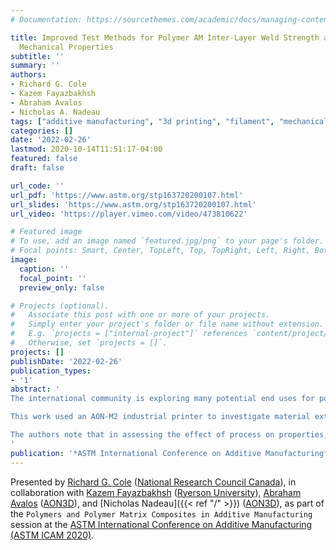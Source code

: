 ```yaml
---
# Documentation: https://sourcethemes.com/academic/docs/managing-content/

title: Improved Test Methods for Polymer AM Inter-Layer Weld Strength and Filament
  Mechanical Properties
subtitle: ''
summary: ''
authors:
- Richard G. Cole
- Kazem Fayazbakhsh
- Abraham Avalos
- Nicholas A. Nadeau
tags: ["additive manufacturing", "3d printing", "filament", "mechanical", "test methods","coupons", "", "layer", "method", "properties", "shear", "strength", ""]
categories: []
date: '2022-02-26'
lastmod: 2020-10-14T11:51:17-04:00
featured: false
draft: false

url_code: ''
url_pdf: 'https://www.astm.org/stp163720200107.html'
url_slides: 'https://www.astm.org/stp163720200107.html'
url_video: 'https://player.vimeo.com/video/473810622'

# Featured image
# To use, add an image named `featured.jpg/png` to your page's folder.
# Focal points: Smart, Center, TopLeft, Top, TopRight, Left, Right, BottomLeft, Bottom, BottomRight.
image:
  caption: ''
  focal_point: ''
  preview_only: false

# Projects (optional).
#   Associate this post with one or more of your projects.
#   Simply enter your project's folder or file name without extension.
#   E.g. `projects = ["internal-project"]` references `content/project/deep-learning/index.md`.
#   Otherwise, set `projects = []`.
projects: []
publishDate: '2022-02-26'
publication_types:
- '1'
abstract: '
The international community is exploring many potential end uses for polymer additive manufacturing. However, significant issues must be addressed before broad application can occur, in particular understanding the relationships between materials, processes, and final part properties. Key to these issues is having reliable test methods to measure properties of interest.

This work used an AON-M2 industrial printer to investigate material extrusion manufacturing. Past research has frequently shown interlayer weld strength (i.e., Z-direction strength) is the weakest property in material extrusion parts and has also shown this property is difficult to measure, with significant data scatter and poor failure modes common for tensile specimens printed vertically. Using acrylonitrile butadiene styrene, the current work investigated in-plane shear testing to interrogate interlayer weld strength based on ASTM D3846, Standard Test Method for In-Plane Shear Strength of Reinforced Plastics, which uses a notched coupon loaded in compression. Further, a modified version of ASTM D3846 was investigated using smaller unnotched “minishear coupons.” Both test methods were found to provide very consistent results, with coefficients of variation of 5% or less; however, the ASTM D3846 notched coupons showed evidence of excessive gage section rotation and interference with the test fixture. The minishear test method did not have this problem and also allowed direct measurement of strain, thereby providing shear modulus.

The authors note that in assessing the effect of process on properties, choice of the basis of comparison is important. While many researchers use injection molded properties, the authors believe this is misleading because the injection molding process itself affects properties. Instead, the authors investigated measurement of the polymer filament directly. New methods for filament shear and tension testing were developed that provided good coefficients of variation and allowed direct comparison between three-dimensional printed coupon properties and filament properties in shear.
'
publication: '*ASTM International Conference on Additive Manufacturing*'
---
```



Presented by [Richard G. Cole](https://www.linkedin.com/in/rick-cole-59354b22/) ([National Research Council Canada](https://nrc.canada.ca/en)), in collaboration with [Kazem Fayazbakhsh](https://www.ryerson.ca/aerospace/people/faculty/kazem-fayazbakhsh/) ([Ryerson University](https://www.ryerson.ca/)), [Abraham Avalos](https://www.linkedin.com/in/abraham-avalos-94315951/) ([AON3D](https://www.aon3d.com/)), and [Nicholas Nadeau]({{< ref "/" >}}) ([AON3D](https://www.aon3d.com/)), as part of the `Polymers and Polymer Matrix Composites in Additive Manufacturing` session at the [ASTM International Conference on Additive Manufacturing (ASTM ICAM 2020)](https://amcoe.org/icam-2020).
